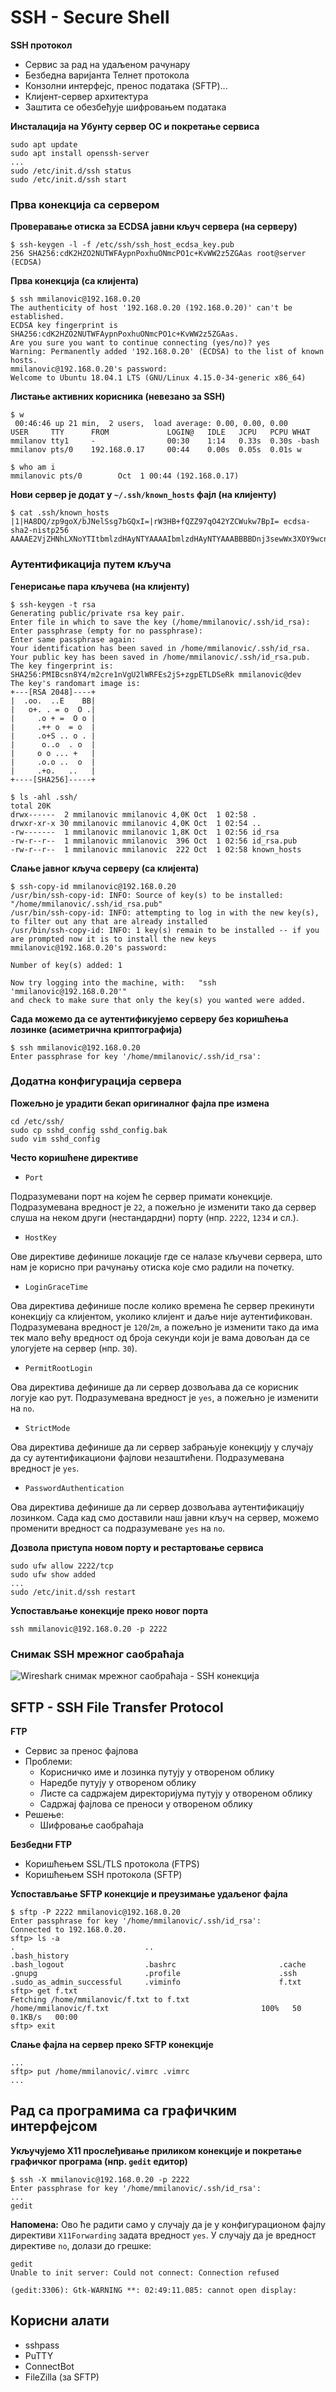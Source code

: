 # SSH - Secure Shell

**SSH протокол**

- Сервис за рад на удаљеном рачунару
- Безбедна варијанта Телнет протокола
- Конзолни интерфејс, пренос података (SFTP)...
- Клијент-сервер архитектура
- Заштита се обезбеђује шифровањем података

**Инсталација на Убунту сервер ОС и покретање сервиса**

```
sudo apt update
sudo apt install openssh-server
...
sudo /etc/init.d/ssh status
sudo /etc/init.d/ssh start
```

### Прва конекција са сервером

**Проверавање отиска за ECDSA јавни кључ сервера (на серверу)**

```
$ ssh-keygen -l -f /etc/ssh/ssh_host_ecdsa_key.pub
256 SHA256:cdK2HZO2NUTWFAypnPoxhuONmcPO1c+KvWW2z5ZGAas root@server (ECDSA)
```

**Прва конекција (са клијента)**

```
$ ssh mmilanovic@192.168.0.20
The authenticity of host '192.168.0.20 (192.168.0.20)' can't be established.
ECDSA key fingerprint is SHA256:cdK2HZO2NUTWFAypnPoxhuONmcPO1c+KvWW2z5ZGAas.
Are you sure you want to continue connecting (yes/no)? yes
Warning: Permanently added '192.168.0.20' (ECDSA) to the list of known hosts.
mmilanovic@192.168.0.20's password:
Welcome to Ubuntu 18.04.1 LTS (GNU/Linux 4.15.0-34-generic x86_64)
```

**Листање активних корисника (невезано за SSH)**

```
$ w
 00:46:46 up 21 min,  2 users,  load average: 0.00, 0.00, 0.00
USER     TTY      FROM             LOGIN@   IDLE   JCPU   PCPU WHAT
mmilanov tty1     -                00:30    1:14   0.33s  0.30s -bash
mmilanov pts/0    192.168.0.17     00:44    0.00s  0.05s  0.01s w

$ who am i
mmilanovic pts/0        Oct  1 00:44 (192.168.0.17)
```

**Нови сервер је додат у `~/.ssh/known_hosts` фајл (на клијенту)**

```
$ cat .ssh/known_hosts 
|1|HA8DQ/zp9goX/bJNelSsg7bGQxI=|rW3HB+fQZZ97qO42YZCWukw7BpI= ecdsa-sha2-nistp256 AAAAE2VjZHNhLXNoYTItbmlzdHAyNTYAAAAIbmlzdHAyNTYAAABBBBDnj3sewWx3XOY9wcnsAzAb3jXMVIXaPK19guv9mcyvzW9xdAcXgfSb9TxsJxr5rh5CeI/2wUTgKDKfZkkvhjo=
```

### Аутентификација путем кључа

**Генерисање пара кључева (на клијенту)**

```
$ ssh-keygen -t rsa
Generating public/private rsa key pair.
Enter file in which to save the key (/home/mmilanovic/.ssh/id_rsa): 
Enter passphrase (empty for no passphrase):
Enter same passphrase again:
Your identification has been saved in /home/mmilanovic/.ssh/id_rsa.
Your public key has been saved in /home/mmilanovic/.ssh/id_rsa.pub.
The key fingerprint is:
SHA256:PMIBcsn8Y4/m2cre1nVgU2lWRFEs2jS+zgpETLDSeRk mmilanovic@dev
The key's randomart image is:
+---[RSA 2048]----+
|  .oo.  ..E    BB|
|   o+. . = o  O .|
|     .o + =  O o |
|     .++ o  = o  |
|     .o+S .. o . |
|      o..o  . o  |
|     o o ... +   |
|     .o.o ..  o  |
|     .+o.   ..   |
+----[SHA256]-----+

$ ls -ahl .ssh/
total 20K
drwx------  2 mmilanovic mmilanovic 4,0K Oct  1 02:58 .
drwxr-xr-x 30 mmilanovic mmilanovic 4,0K Oct  1 02:54 ..
-rw-------  1 mmilanovic mmilanovic 1,8K Oct  1 02:56 id_rsa
-rw-r--r--  1 mmilanovic mmilanovic  396 Oct  1 02:56 id_rsa.pub
-rw-r--r--  1 mmilanovic mmilanovic  222 Oct  1 02:58 known_hosts
```

**Слање јавног кључа серверу (са клијента)**

```
$ ssh-copy-id mmilanovic@192.168.0.20
/usr/bin/ssh-copy-id: INFO: Source of key(s) to be installed: "/home/mmilanovic/.ssh/id_rsa.pub"
/usr/bin/ssh-copy-id: INFO: attempting to log in with the new key(s), to filter out any that are already installed
/usr/bin/ssh-copy-id: INFO: 1 key(s) remain to be installed -- if you are prompted now it is to install the new keys
mmilanovic@192.168.0.20's password:

Number of key(s) added: 1

Now try logging into the machine, with:   "ssh 'mmilanovic@192.168.0.20'"
and check to make sure that only the key(s) you wanted were added.
```

**Сада можемо да се аутентификујемо серверу без коришћења лозинке (асиметрична криптографија)**

```
$ ssh mmilanovic@192.168.0.20
Enter passphrase for key '/home/mmilanovic/.ssh/id_rsa':
```

### Додатна конфигурација сервера

**Пожељно је урадити бекап оригиналног фајла пре измена**

```
cd /etc/ssh/
sudo cp sshd_config sshd_config.bak
sudo vim sshd_config
```

**Често коришћене директиве**

- `Port`

Подразумевани порт на којем ће сервер примати конекције. Подразумевана вредност је `22`, а пожељно је изменити тако да сервер слуша на неком други (нестандардни) порту (нпр. `2222`, `1234` и сл.).

- `HostKey`

Ове директиве дефинише локације где се налазе кључеви сервера, што нам је корисно при рачунању отиска које смо радили на почетку.

- `LoginGraceTime`

Ова директива дефинише после колико времена ће сервер прекинути конекцију са клијентом, уколико клијент и даље није аутентификован. Подразумевана вредност је `120`/`2m`, а пожељно је изменити тако да има тек мало већу вредност од броја секунди који је вама довољан да се улогујете на сервер (нпр. `30`).

- `PermitRootLogin`

Ова директива дефинише да ли сервер дозвољава да се корисник логује као рут. Подразумевана вредност је `yes`, а пожељно је изменити на `no`.

- `StrictMode`

Ова директива дефинише да ли сервер забрањује конекцију у случају да су аутентификациони фајлови незаштићени. Подразумевана вредност је `yes`.

- `PasswordAuthentication`

Ова директива дефинише да ли сервер дозвољава аутентификацију лозинком. Сада кад смо доставили наш јавни кључ на сервер, можемо променити вредност са подразумеване `yes` на `no`.

**Дозвола приступа новом порту и рестартовање сервиса**

```
sudo ufw allow 2222/tcp
sudo ufw show added
...
sudo /etc/init.d/ssh restart
```

**Успостављање конекције преко новог порта**

`ssh mmilanovic@192.168.0.20 -p 2222`

### Снимак SSH мрежног саобраћаја

![Wireshark снимак мрежног саобраћаја - SSH конекција](../assets/ssh_wireshark.png)

## SFTP - SSH File Transfer Protocol

**FTP**

- Сервис за пренос фајлова
- Проблеми:
	- Корисничко име и лозинка путују у отвореном облику
	- Наредбе путују у отвореном облику
	- Листе са садржајем директоријума путују у отвореном облику
	- Садржај фајлова се преноси у отвореном облику
- Решење:
	- Шифровање саобраћаја

**Безбедни FTP**

- Коришћењем SSL/TLS протокола (FTPS)
- Коришћењем SSH протокола (SFTP)

**Успостављање SFTP конекције и преузимање удаљеног фајла**

```
$ sftp -P 2222 mmilanovic@192.168.0.20
Enter passphrase for key '/home/mmilanovic/.ssh/id_rsa':
Connected to 192.168.0.20.
sftp> ls -a
.                             ..                            .bash_history
.bash_logout                  .bashrc                       .cache
.gnupg                        .profile                      .ssh
.sudo_as_admin_successful     .viminfo                      f.txt
sftp> get f.txt
Fetching /home/mmilanovic/f.txt to f.txt
/home/mmilanovic/f.txt                                  100%   50     0.1KB/s   00:00
sftp> exit
```

**Слање фајла на сервер преко SFTP конекције**

```
...
sftp> put /home/mmilanovic/.vimrc .vimrc
...
```

## Рад са програмима са графичким интерфејсом

**Укључујемо X11 прослеђивање приликом конекције и покретање графичког програма (нпр. `gedit` едитор)**

```
$ ssh -X mmilanovic@192.168.0.20 -p 2222
Enter passphrase for key '/home/mmilanovic/.ssh/id_rsa':
...
gedit
```

**Напомена:** Ово ће радити само у случају да је у конфигурационом фајлу директиви `X11Forwarding` задата вредност `yes`. У случају да је вредност директиве `no`, долази до грешке:

```
gedit
Unable to init server: Could not connect: Connection refused

(gedit:3306): Gtk-WARNING **: 02:49:11.085: cannot open display:
```

## Корисни алати

- sshpass
- PuTTY
- ConnectBot
- FileZilla (за SFTP)
